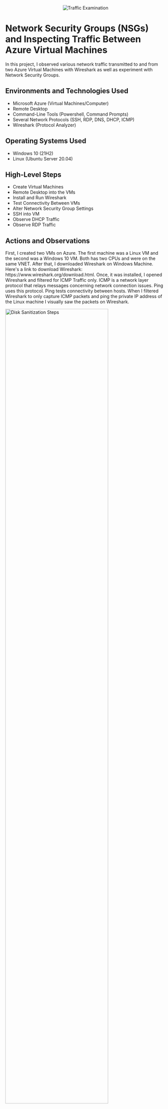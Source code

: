 <p align="center">
<img src="https://i.imgur.com/Ua7udoS.png" alt="Traffic Examination"/>
</p>

<h1>Network Security Groups (NSGs) and Inspecting Traffic Between Azure Virtual Machines</h1>
In this project, I observed various network traffic transmitted to and from two Azure Virtual Machines with Wireshark as well as experiment with Network Security Groups. <br />


<h2>Environments and Technologies Used</h2>

- Microsoft Azure (Virtual Machines/Computer)
- Remote Desktop
- Command-Line Tools (Powershell, Command Prompts)
- Several Network Protocols (SSH, RDP, DNS, DHCP, ICMP)
- Wireshark (Protocol Analyzer)

<h2>Operating Systems Used </h2>

- Windows 10 (21H2)
- Linux (Ubuntu Server 20.04) 

<h2>High-Level Steps</h2>

- Create Virtual Machines
- Remote Desktop into the VMs
- Install and Run Wireshark
- Test Connectivity Between VMs
- Alter Network Security Group Settings
- SSH into VM
- Observe DHCP Traffic
- Observe RDP Traffic


<h2>Actions and Observations</h2>

<p>
First, I created two VMs on Azure. The first machine was a Linux VM and the second was a Windows 10 VM. Both has two CPUs and were on the same VNET. After that, I downloaded Wireshark on Windows Machine. Here's a link to download Wireshark: https://www.wireshark.org/download.html. Once, it was installed, I opened Wireshark and filtered for ICMP Traffic only. ICMP is a network layer protocol that relays messages concerning network connection issues. Ping uses this protocol. Ping tests connectivity between hosts. When I filtered Wireshark to only capture ICMP packets and ping the private IP address of the Linux machine I visually saw the packets on Wireshark. 
</p>
<p>
<img src="https://i.imgur.com/iFYdOiV.png" height="80%" width="80%" alt="Disk Sanitization Steps"/>
</p>
<br />

<p>
I inspected each individual packet and saw the actual data that was being sent in each ping. The picture below demonstrated that. 
</p>
<p>
<img src="https://i.imgur.com/tIG5VAl.png" height="80%" width="80%" alt="Disk Sanitization Steps"/>
</p>
<br />

<p>
Next I initiated a perpetual ping in the Linux machine with the command ping -t. This continually ping the machine until I decided to stop it, while the Windows machine is pinging the Linux machine we went back to the Linux machine and blocked inbound ICMP traffic on its firewall. Once I did that, I stopped receiving echo replies from the Linux VM. I went further to deny ICMP traffic by creating a new Network Security Group on the Linux machine that will be set to block ICMP. I can allow traffic by authorizing ICMP on the Linux Network Security Groups page on Azure. 
</p>
<p>
<img src="https://i.imgur.com/aTG3sxe.png" height="80%" width="80%" alt="Disk Sanitization Steps"/>
</p>
<p>
<img src="https://i.imgur.com/bTuyDQm.png" height="80%" width="80%" alt="Disk Sanitization Steps"/>
</p>
<p>
<img src="https://i.imgur.com/DKZnm6u.png" height="80%" width="80%" alt="Disk Sanitization Steps"/>
</p>
<br />

<p>
Next, I connected the Windows machine to the Linux machine through SSH (Secure Shell Protocol). SSH has no GUI, it just gives the user access to the machine's CLI. I set the Wireshark filter to capture SSH packets only. When I SSH into the Linux machine with the command prompt "ssh labuser@10.0.0.5" I saw that Wireshark starts to immediately capture SSH packets. For example, when I entered the command "id", I observed that it spammed traffic, transmitting source from the Windows 10 machine to the Linux machine and vice versa . To log out from SSH, I entered the exit command (or Crtl+D Key) and the connection closed.
</p>
<p>
<img src="https://i.imgur.com/cPvIvNN.png" height="80%" width="80%" alt="Disk Sanitization Steps"/>
</p>
<br />

<p>
Next, I used Wireshark to filter for DHCP. DHCP is the Dynamic Host Configuration Protocol. This works on ports 67/68. It's used to assign IP addresses to machines. I requested for a new IP address with the command "ipconfig /renew". Once I entered the command, Wireshark captured DHCP traffic and got my IP address reissued to me again. 
</p>
<p>
<img src="https://i.imgur.com/rJxQlMd.png" height="80%" width="80%" alt="Disk Sanitization Steps"/>
</p>
<br />

<p>
I observe some DNS traffic. I set Wireshark to filter DNS traffic. I initiated DNS traffic by typing in the command "nslookup www.google.com" this command essentially asks the DNS server what is Google's IP address. And it returned some of the IP adresses google uses.
</p>
<p>
<img src="https://i.imgur.com/fCLX8ZZ.png" height="80%" width="80%" alt="Disk Sanitization Steps"/>
</p>
<br />

<p>
Lastly, I observe Remote Desktop Protocol (RDP) traffic on the VM. When I entered tcp.port==3389, I observe that the traffic is spamming non-stop and that's because there's a live active RDP interaction from my actual host computer to the Virtual Machine.
</p>
<p>
<img src="https://i.imgur.com/acWI0Hj.png" height="80%" width="80%" alt="Disk Sanitization Steps"/>
</p>
<br />

This project was interesting and fun navigating through various network protocols and using powershell commands.
